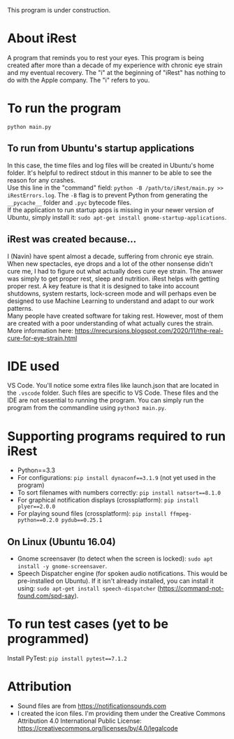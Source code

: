 This program is under construction.
  
# About iRest  
A program that reminds you to rest your eyes. This program is being created after more than a decade of my experience with chronic eye strain and my eventual recovery. The "i" at the beginning of "iRest" has nothing to do with the Apple company. The "i" refers to you.
  
# To run the program  
`python main.py`  
  
## To run from Ubuntu's startup applications  
In this case, the time files and log files will be created in Ubuntu's home folder. It's helpful to redirect stdout in this manner to be able to see the reason for any crashes.    
Use this line in the "command" field: `python -B /path/to/iRest/main.py >> iRestErrors.log`. The `-B` flag is to prevent Python from generating the `__pycache__` folder and `.pyc` bytecode files.  
If the application to run startup apps is missing in your newer version of Ubuntu, simply install it: `sudo apt-get install gnome-startup-applications`.  
  
## iRest was created because...
I (Navin) have spent almost a decade, suffering from chronic eye strain. When new spectacles, eye drops and a lot of the other nonsense didn't cure me, I had to figure out what actually does cure eye strain. The answer was simply to get proper rest, sleep and nutrition. iRest helps with getting proper rest. A key feature is that it is designed to take into account shutdowns, system restarts, lock-screen mode and will perhaps even be designed to use Machine Learning to understand and adapt to our work patterns.   
Many people have created software for taking rest. However, most of them are created with a poor understanding of what actually cures the strain.  
More information here: https://nrecursions.blogspot.com/2020/11/the-real-cure-for-eye-strain.html
  

# IDE used  
VS Code. You'll notice some extra files like launch.json that are located in the `.vscode` folder. Such files are specific to VS Code. These files and the IDE are not essential to running the program. You can simply run the program from the commandline using `python3 main.py`.
  

# Supporting programs required to run iRest 
* Python==3.3   
* For configurations: `pip install dynaconf==3.1.9` (not yet used in the program)  
* To sort filenames with numbers correctly: `pip install natsort==8.1.0`  
* For graphical notification displays (crossplatform): `pip install plyer==2.0.0`
* For playing sound files (crossplatform): `pip install ffmpeg-python==0.2.0 pydub==0.25.1`
  
## On Linux (Ubuntu 16.04)  
* Gnome screensaver (to detect when the screen is locked): `sudo apt install -y gnome-screensaver`.
* Speech Dispatcher engine (for spoken audio notifications. This would be pre-installed on Ubuntu). If it isn't already installed, you can install it using: `sudo apt-get install speech-dispatcher` (https://command-not-found.com/spd-say).
  
  
# To run test cases (yet to be programmed)  
Install PyTest: `pip install pytest==7.1.2`  
   
  
# Attribution  
* Sound files are from https://notificationsounds.com
* I created the icon files. I'm providing them under the Creative Commons Attribution 4.0 International Public License: https://creativecommons.org/licenses/by/4.0/legalcode


